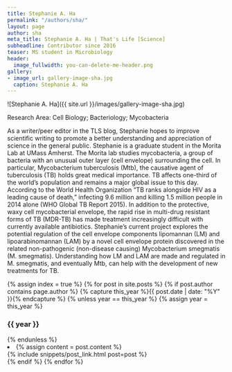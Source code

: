 ```yaml
---
title: Stephanie A. Ha
permalink: "/authors/sha/"
layout: page
author: sha
meta_title: Stephanie A. Ha | That's Life [Science]
subheadline: Contributor since 2016
teaser: MS student in Microbiology
header:
  image_fullwidth: you-can-delete-me-header.png
gallery:
- image_url: gallery-image-sha.jpg
  caption: Stephanie A. Ha
---
```


![Stephanie A. Ha]({{ site.url }}/images/gallery-image-sha.jpg)

Research Area: Cell Biology; Bacteriology; Mycobacteria

As a writer/peer editor in the TLS blog, Stephanie hopes to improve scientific writing to promote a better understanding and appreciation of science in the general public.
Stephanie is a graduate student in the Morita Lab at UMass Amherst. The Morita lab studies mycobacteria, a group of bacteria with an unusual outer layer (cell envelope) surrounding the cell. In particular,  Mycobacterium tuberculosis (Mtb), the causative agent of tuberculosis (TB) holds great medical importance. TB affects one-third of the world’s population and remains a major global issue to this day. According to the World Health Organization “TB ranks alongside HIV as a leading cause of death,” infecting 9.6 million and killing 1.5 million people in 2014 alone (WHO Global TB Report 2015). In addition to the protective, waxy cell mycobacterial envelope, the rapid rise in multi-drug resistant forms of TB (MDR-TB) has made treatment increasingly difficult with currently available antibiotics.
Stephanie’s current project explores the potential regulation of the cell envelope components lipomannan (LM) and lipoarabinomannan (LAM) by a novel cell envelope protein discovered in the related non-pathogenic (non-disease causing) Mycobacterium smegmatis (M. smegmatis). Understanding how LM and LAM are made and regulated in M. smegmatis, and eventually Mtb, can help with the development of new treatments for TB.

{% assign index = true %}
{% for post in site.posts %}
{% if post.author contains page.author %}
{% capture this_year %}{{ post.date | date: "%Y" }}{% endcapture %}
{% unless year == this_year %}
{% assign year = this_year %}
<h3>{{ year }}</h3>
{% endunless %}
<li>
{% assign content = post.content %}
<article>
{% include snippets/post_link.html post=post %}
</article>
</li>
{% endif %}
{% endfor %}
